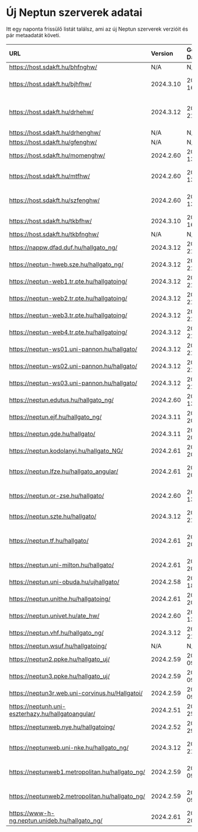 # Új Neptun szerverek adatai

Itt egy naponta frissülő listát találsz, ami az új Neptun szerverek verzióit és pár metaadatát követi.

| URL                                                | Version   | Generation Date     | Organization Name                             | Captcha Required |
|:-------------------------------------------------|:--------|:------------------|:--------------------------------------------|:---------------|
| https://host.sdakft.hu/bhfnghw/                    | N/A       | N/A                 | N/A                                           | N/A              |
| https://host.sdakft.hu/bjhfhw/                     | 2024.3.10 | 2025-01-16T13:35:52 | Brenner János Hittudományi Főiskola           | 3                |
| https://host.sdakft.hu/drhehw/                     | 2024.3.12 | 2025-01-21T10:05:55 | Debreceni Református Hittudományi Egyetem     | 3                |
| https://host.sdakft.hu/drhenghw/                   | N/A       | N/A                 | N/A                                           | N/A              |
| https://host.sdakft.hu/gfenghw/                    | N/A       | N/A                 | N/A                                           | N/A              |
| https://host.sdakft.hu/momenghw/                   | 2024.2.60 | 2025-01-13T08:14:13 | Moholy-Nagy Művészeti Egyetem                 | 3                |
| https://host.sdakft.hu/mtfhw/                      | 2024.2.60 | 2025-01-13T08:14:13 | Magyar Táncművészeti Egyetem                  | 3                |
| https://host.sdakft.hu/szfenghw/                   | 2024.2.60 | 2025-01-13T08:14:13 | Színház- és Filmművészeti Egyetem             | 3                |
| https://host.sdakft.hu/tkbfhw/                     | 2024.3.10 | 2025-01-16T13:35:52 | A Tan Kapuja Buddhista Főiskola               | 3                |
| https://host.sdakft.hu/tkbfnghw/                   | N/A       | N/A                 | N/A                                           | N/A              |
| https://nappw.dfad.duf.hu/hallgato_ng/             | 2024.3.12 | 2025-01-21T10:05:55 | Dunaújvárosi Egyetem                          | 3                |
| https://neptun-hweb.sze.hu/hallgato_ng/            | 2024.3.12 | 2025-01-21T10:05:55 | Széchenyi István Egyetem                      | 3                |
| https://neptun-web1.tr.pte.hu/hallgatoing/         | 2024.3.12 | 2025-01-21T10:05:55 | Pécsi Tudományegyetem                         | 3                |
| https://neptun-web2.tr.pte.hu/hallgatoing/         | 2024.3.12 | 2025-01-21T10:05:55 | Pécsi Tudományegyetem                         | 3                |
| https://neptun-web3.tr.pte.hu/hallgatoing/         | 2024.3.12 | 2025-01-21T10:05:55 | Pécsi Tudományegyetem                         | 3                |
| https://neptun-web4.tr.pte.hu/hallgatoing/         | 2024.3.12 | 2025-01-21T10:05:55 | Pécsi Tudományegyetem                         | 3                |
| https://neptun-ws01.uni-pannon.hu/hallgato/        | 2024.3.12 | 2025-01-21T10:05:55 | Pannon Egyetem                                | 3                |
| https://neptun-ws02.uni-pannon.hu/hallgato/        | 2024.3.12 | 2025-01-21T10:05:55 | Pannon Egyetem                                | 3                |
| https://neptun-ws03.uni-pannon.hu/hallgato/        | 2024.3.12 | 2025-01-21T10:05:55 | Pannon Egyetem                                | 3                |
| https://neptun.edutus.hu/hallgato_ng/              | 2024.2.60 | 2025-01-13T08:14:13 | Edutus Egyetem                                | 3                |
| https://neptun.ejf.hu/hallgato_ng/                 | 2024.3.11 | 2025-01-20T13:35:56 | Eötvös József Főiskola                        | 3                |
| https://neptun.gde.hu/hallgato/                    | 2024.3.11 | 2025-01-20T13:35:56 | Gábor Dénes Egyetem                           | 3                |
| https://neptun.kodolanyi.hu/hallgato_NG/           | 2024.2.61 | 2025-01-20T12:45:54 | Kodolányi János Egyetem                       | 1                |
| https://neptun.lfze.hu/hallgato_angular/           | 2024.2.61 | 2025-01-20T12:45:54 | Liszt Ferenc Zeneművészeti Egyetem            | 3                |
| https://neptun.or-zse.hu/hallgato/                 | 2024.2.60 | 2025-01-13T08:14:13 | Országos Rabbiképző - Zsidó Egyetem           | 3                |
| https://neptun.szte.hu/hallgato/                   | 2024.3.12 | 2025-01-21T10:05:55 | Szegedi Tudományegyetem                       | 3                |
| https://neptun.tf.hu/hallgato/                     | 2024.2.61 | 2025-01-20T12:45:54 | Magyar Testnevelési és Sporttudományi Egyetem | 3                |
| https://neptun.uni-milton.hu/hallgato/             | 2024.2.61 | 2025-01-20T12:45:54 | Milton Friedman Egyetem                       | 3                |
| https://neptun.uni-obuda.hu/ujhallgato/            | 2024.2.58 | 2024-12-18T11:10:49 | Óbudai Egyetem                                | 3                |
| https://neptun.unithe.hu/hallgatoing/              | 2024.2.61 | 2025-01-20T12:45:54 | Tokaj-Hegyalja Egyetem                        | 1                |
| https://neptun.univet.hu/ate_hw/                   | 2024.2.60 | 2025-01-13T08:14:13 | Állatorvostudományi Egyetem                   | 3                |
| https://neptun.vhf.hu/hallgato_ng/                 | 2024.3.12 | 2025-01-21T10:05:55 | Veszprémi Érseki Főiskola                     | 3                |
| https://neptun.wsuf.hu/hallgatoing/                | N/A       | N/A                 | N/A                                           | N/A              |
| https://neptun2.ppke.hu/hallgato_uj/               | 2024.2.59 | 2025-01-09T09:39:10 | Pázmány Péter Katolikus Egyetem               | 3                |
| https://neptun3.ppke.hu/hallgato_uj/               | 2024.2.59 | 2025-01-09T09:39:10 | Pázmány Péter Katolikus Egyetem               | 3                |
| https://neptun3r.web.uni-corvinus.hu/Hallgatoi/    | 2024.2.59 | 2025-01-09T09:39:10 | Budapesti Corvinus Egyetem                    | 3                |
| https://neptunh.uni-eszterhazy.hu/hallgatoangular/ | 2024.2.51 | 2024-11-25T09:55:03 | Eszterházy Károly Katolikus Egyetem           | 3                |
| https://neptunweb.nye.hu/hallgatoing/              | 2024.2.52 | 2024-11-29T08:56:55 | Nyíregyházi Egyetem                           | 3                |
| https://neptunweb.uni-nke.hu/hallgato_ng/          | 2024.3.12 | 2025-01-21T10:05:55 | Nemzeti Közszolgálati Egyetem                 | 3                |
| https://neptunweb1.metropolitan.hu/hallgato_ng/    | 2024.2.59 | 2025-01-09T09:39:10 | Budapesti Metropolitan Egyetem                | 3                |
| https://neptunweb2.metropolitan.hu/hallgato_ng/    | 2024.2.59 | 2025-01-09T09:39:10 | Budapesti Metropolitan Egyetem                | 3                |
| https://www-h-ng.neptun.unideb.hu/hallgato_ng/     | 2024.2.61 | 2025-01-20T12:45:54 | Debreceni Egyetem                             | 3                |